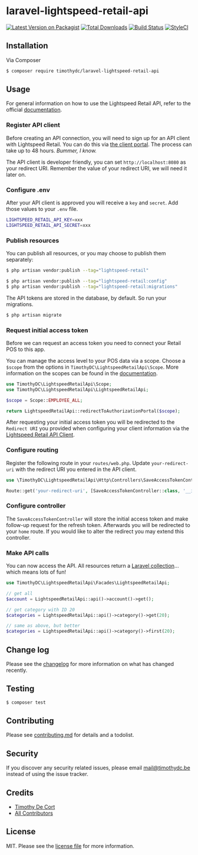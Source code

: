 # laravel-lightspeed-retail-api

[![Latest Version on Packagist][ico-version]][link-packagist]
[![Total Downloads][ico-downloads]][link-downloads]
[![Build Status][ico-travis]][link-travis]
[![StyleCI][ico-styleci]][link-styleci]

## Installation

Via Composer

``` bash
$ composer require timothydc/laravel-lightspeed-retail-api
```

## Usage

For general information on how to use the Lightspeed Retail API, refer to the official [documentation][ls-docs].


### Register API client

Before creating an API connection, you will need to sign up for an API client with Lightspeed Retail.
You can do this via [the client portal][ls-client-portal-register]. The process can take up to 48 hours.
_Bummer, I know._

The API client is developer friendly, you can set `http://localhost:8080` as your redirect URI.
Remember the value of your redirect URI, we will need it later on.


### Configure .env

After your API client is approved you will receive a `key` and `secret`. Add those values to your `.env` file.

```bash
LIGHTSPEED_RETAIL_API_KEY=xxx
LIGHTSPEED_RETAIL_API_SECRET=xxx
```

### Publish resources

You can publish all resources, or you may choose to publish them separately:

```bash
$ php artisan vendor:publish --tag="lightspeed-retail"

$ php artisan vendor:publish --tag="lightspeed-retail:config"
$ php artisan vendor:publish --tag="lightspeed-retail:migrations"
```

The API tokens are stored in the database, by default. So run your migrations.

```bash
$ php artisan migrate
```


### Request initial access token

Before we can request an access token you need to connect your Retail POS to this app. 

You can manage the access level to your POS data via a scope. Choose a `$scope` from the options in `TimothyDC\LightspeedRetailApi\Scope`.
More information on the scopes can be found in the [documentation][ls-docs-scopes].

```php
use TimothyDC\LightspeedRetailApi\Scope;
use TimothyDC\LightspeedRetailApi\LightspeedRetailApi;

$scope = Scope::EMPLOYEE_ALL;

return LightspeedRetailApi::redirectToAuthorizationPortal($scope);
```

After requesting your initial access token you will be redirected to the `Redirect URI` 
you provided when configuring your client information via the [Lightspeed Retail API Client][ls-client-portal].


### Configure routing
Register the following route in your `routes/web.php`.
Update `your-redirect-uri` with the redirect URI you entered in the API client.

```php
use \TimothyDC\LightspeedRetailApi\Http\Controllers\SaveAccessTokenController;

Route::get('your-redirect-uri', [SaveAccessTokenController::class, '__invoke']);
```


### Configure controller
The `SaveAccessTokenController` will store the initial access token and make follow-up request for the refresh token.
Afterwards you will be redirected to your `home` route.
If you would like to alter the redirect you may extend this controller.


### Make API calls

You can now access the API. All resources return a [Laravel collection][laravel-docs-collections]... which means lots of fun!

```php
use TimothyDC\LightspeedRetailApi\Facades\LightspeedRetailApi;

// get all
$account = LightspeedRetailApi::api()->account()->get();

// get category with ID 20
$categories = LightspeedRetailApi::api()->category()->get(20);

// same as above, but better
$categories = LightspeedRetailApi::api()->category()->first(20);
```

## Change log

Please see the [changelog](changelog.md) for more information on what has changed recently.

## Testing

``` bash
$ composer test
```

## Contributing

Please see [contributing.md](contributing.md) for details and a todolist.

## Security

If you discover any security related issues, please email mail@timothydc.be instead of using the issue tracker.

## Credits

- [Timothy De Cort][link-author]
- [All Contributors][link-contributors]

## License

MIT. Please see the [license file](license.md) for more information.

[ls-docs]: https://developers.lightspeedhq.com/retail/introduction/introduction/
[ls-docs-scopes]: https://developers.lightspeedhq.com/retail/authentication/scopes
[ls-client-portal-register]: https://cloud.lightspeedapp.com/oauth/register.php
[ls-client-portal]: https://cloud.lightspeedapp.com/oauth/update.php
[laravel-docs-collections]: https://laravel.com/docs/7.x/collections
[ico-version]: https://img.shields.io/packagist/v/timothydc/laravel-lightspeed-retail-api.svg?style=flat-square
[ico-downloads]: https://img.shields.io/packagist/dt/timothydc/laravel-lightspeed-retail-api.svg?style=flat-square
[ico-travis]: https://img.shields.io/travis/timothydc/laravel-lightspeed-retail-api/master.svg?style=flat-square
[ico-styleci]: https://styleci.io/repos/12345678/shield

[link-packagist]: https://packagist.org/packages/timothydc/laravel-lightspeed-retail-api
[link-downloads]: https://packagist.org/packages/timothydc/laravel-lightspeed-retail-api
[link-travis]: https://travis-ci.org/timothydc/laravel-lightspeed-retail-api
[link-styleci]: https://styleci.io/repos/12345678
[link-author]: https://github.com/timothydc
[link-contributors]: ../../contributors
